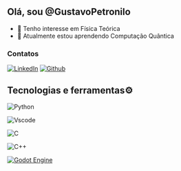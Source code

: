 ## Olá, sou @GustavoPetronilo

- 👀 Tenho interesse em Física Teórica
- 🌱 Atualmente estou aprendendo Computação Quântica

### Contatos

[![LinkedIn](https://img.shields.io/badge/-LinkedIn-000?style=for-the-badge&logo=linkedin&logoColor=30A3DC)](https://www.linkedin.com/in/gustavo-petronilo/)
[![Github](https://img.shields.io/badge/GitHub-100000?style=for-the-badge&logo=github&logoColor=white)](https://github.com/GustavoPetronilo)

## Tecnologias e ferramentas⚙️ 
![Python](https://img.shields.io/badge/Python-000?style=for-the-badge&logo=python)

![Vscode](https://img.shields.io/badge/Vscode-007ACC?style=for-the-badge&logo=visual-studio-code&logoColor=white)

![C](https://img.shields.io/badge/C-blue?style=for-the-badge&logo=c) 

![C++](https://img.shields.io/badge/-C++-blue?style=for-the-badge&logo=cplusplus)

[![Godot Engine](https://img.shields.io/badge/Godot-%23FFFFFF.svg?style=for-the-badge&logo=godot-engine)](height="50")
